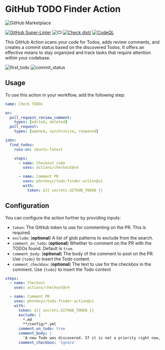 # GitHub TODO Finder Action

![GitHub Marketplace](https://img.shields.io/badge/Marketplace-TODO%20Finder%20Action-blue?logo=github)

[![GitHub Super-Linter](https://github.com/phntmxyz/todo-finder-action/actions/workflows/linter.yml/badge.svg)](https://github.com/super-linter/super-linter)
![CI](https://github.com/phntmxyz/todo-finder-action/actions/workflows/ci.yml/badge.svg)
[![Check dist/](https://github.com/phntmxyz/todo-finder-action/actions/workflows/check-dist.yml/badge.svg)](https://github.com/phntmxyz/todo-finder-action/actions/workflows/check-dist.yml)
[![CodeQL](https://github.com/phntmxyz/todo-finder-action/actions/workflows/codeql-analysis.yml/badge.svg)](https://github.com/phntmxyz/todo-finder-action/actions/workflows/codeql-analysis.yml)

This GitHub Action scans your code for Todos, adds review comments, and creates a commit status based on the discovered Todos. 
It offers an effective means to stay organized and track tasks that require attention within your codebase.

![first_todo](https://github.com/phntmxyz/todo-finder-action/assets/16827156/282fd59b-7be2-4210-ad47-845c910420c7)
![commit_status](https://github.com/phntmxyz/todo-finder-action/assets/16827156/dcdf289d-3cd8-4d36-8a40-3520bbfe4122)

## Usage

To use this action in your workflow, add the following step:

```yaml
name: Check TODOs

on:
  pull_request_review_comment:
    types: [edited, deleted]
  pull_request:
    types: [opened, synchronize, reopened]

jobs:
  find_todos:
    runs-on: ubuntu-latest

    steps:
      - name: Checkout code
        uses: actions/checkout@v4

      - name: Comment PR
        uses: phntmxyz/todo-finder-action@v1
        with:
          token: ${{ secrets.GITHUB_TOKEN }}
```

## Configuration

You can configure the action further by providing inputs:

- `token`: The GitHub token to use for commenting on the PR. This is required.
- `exclude`: (**optional**) A list of glob patterns to exclude from the search.
- `comment_on_todo`: (**optional**) Whether to comment on the PR with the TODOs
  found. Default is `true`.
- `comment_body`: (**optional**) The body of the comment to post on the PR. Use
  `{todo}` to insert the Todo content.
- `comment_checkbox`: (**optional**) The text to use for the checkbox in the
  comment. Use `{todo}` to insert the Todo content

```yaml
steps:
  - name: Checkout
    uses: actions/checkout@v4

  - name: Comment PR
    uses: phntmxyz/todo-finder-action@v1
    with:
      token: ${{ secrets.GITHUB_TOKEN }}
      exclude: |
        *.md
        **/config/*.yml
      comment_on_todo: true
      comment_body: |
        'A new Todo was discovered. If it is not a priority right now, consider marking it for later attention.\n{todo}\n'
      comment_checkbox: 'Ignore'
```
